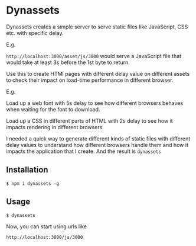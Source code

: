 # Dynassets

Dynassets creates a simple server to serve static files like JavaScript, CSS etc. with specific delay. 

E.g.
  
`http://localhost:3000/asset/js/3000` would serve a JavaScript file that would take at least 3s before the 1st byte to return.
 
Use this to create HTMl pages with different delay value on different assets to check their impact on load-time performance in different browser.

E.g.

Load up a web font with 5s delay to see how different browsers behaves when waiting for the font to download. 

Load up a CSS in different parts of HTML with 2s delay to see how it impacts rendering in different browsers.

I needed a quick way to generate different kinds of static files with different delay values to understand how different browsers handle them and how it impacts the application that I create. And the result is `dynassets`

## Installation

```
$ npm i dynassets -g
```

## Usage

```
$ dynassets
```

Now, you can start using urls like

`http://localhost:3000/js/3000`